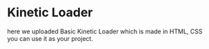 # Kinetic Loader
here we uploaded Basic Kinetic Loader which is made in HTML, CSS <br>
you can use it as your project.